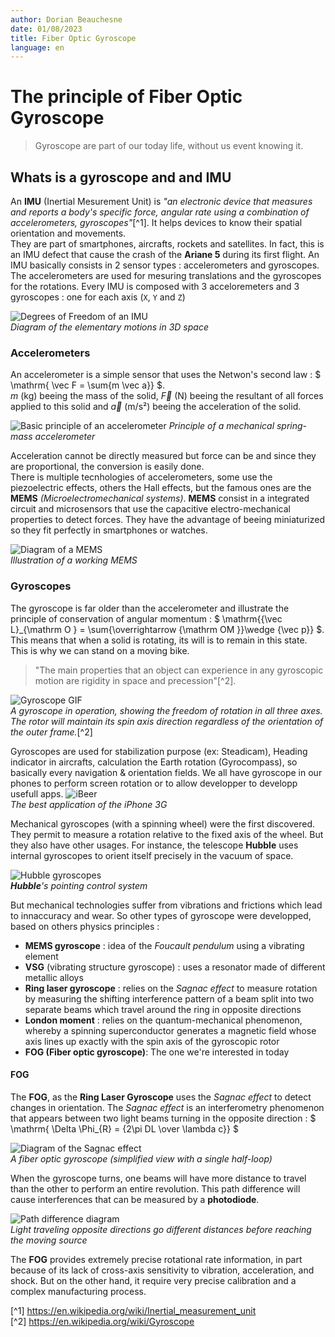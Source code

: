 ```yaml
---
author: Dorian Beauchesne
date: 01/08/2023
title: Fiber Optic Gyroscope
language: en
---
```


# The principle of Fiber Optic Gyroscope
> Gyroscope are part of our today life, without us event knowing it.

## Whats is a gyroscope and and IMU
An **IMU** (Inertial Mesurement Unit) is *"an electronic device that measures and reports a body's specific force, angular rate using a combination of accelerometers, gyroscopes"*[^1]. It helps devices to know their spatial orientation and movements.  
They are part of smartphones, aircrafts, rockets and satellites. In fact, this is an IMU defect that cause the crash of the **Ariane 5** during its first flight.
An IMU basically consists in 2 sensor types : accelerometers and gyroscopes. The accelerometers are used for mesuring translations and the gyroscopes for the rotations. 
Every IMU is composed with 3 acceloremeters and 3 gyroscopes : one for each axis (`X`, `Y` and `Z`)

![Degrees of Freedom of an IMU](https://miro.medium.com/v2/resize:fit:720/format:webp/0*bS8im7IxVmW4DK9o.jpg)  
*Diagram of the elementary motions in 3D space*

### Accelerometers
An accelerometer is a simple sensor that uses the Netwon's second law : $ \mathrm{ \vec F = \sum{m \vec a}} $.   
$m$ (kg) beeing the mass of the solid, $\vec F$ (N) beeing the resultant of all forces applied to this solid and $\vec a$ (m/s²) beeing the acceleration of the solid.  

![Basic principle of an accelerometer](https://www.vectornav.com/inertialprimer/support-library/imu_accel.jpg)
*Principle of a mechanical spring-mass accelerometer*

Acceleration cannot be directly measured but force can be and since they are proportional, the conversion is easily done.  
There is multiple tecnhologies of accelerometers, some use the piezoelectric effects, others the Hall effects, but the famous ones are the **MEMS** *(Microelectromechanical systems)*. **MEMS** consist in a integrated circuit and microsensors that use the capacitive electro-mechanical properties to detect forces. They have the advantage of beeing miniaturized so they fit perfectly in smartphones or watches.

![Diagram of a MEMS](https://www.siliconsensing.com/media/1450/gemini-gif.gif?width=500&height=400)  
*Illustration of a working MEMS*

### Gyroscopes
The gyroscope is far older than the accelerometer and illustrate the principle of conservation of angular momentum : $ \mathrm{{\vec L}_{\mathrm O } = \sum{\overrightarrow {\mathrm OM }}\wedge {\vec p}} $.   
This means that when a solid is rotating, its will is to remain in this state. This is why we can stand on a moving bike. 
> "The main properties that an object can experience in any gyroscopic motion are rigidity in space and precession"[^2]. 

![Gyroscope GIF](https://upload.wikimedia.org/wikipedia/commons/thumb/d/d5/Gyroscope_operation.gif/220px-Gyroscope_operation.gif)  
*A gyroscope in operation, showing the freedom of rotation in all three axes. The rotor will maintain its spin axis direction regardless of the orientation of the outer frame.*[^2]

Gyroscopes are used for stabilization purpose (ex: Steadicam), Heading indicator in aircrafts, calculation the Earth rotation (Gyrocompass), so basically every navigation & orientation fields. We all have gyroscope in our phones to perform screen rotation or to allow developper to developp usefull apps. 
![iBeer](https://img.phonandroid.com/2022/01/ibeer-app-iPhone.jpg)  
*The best application of the iPhone 3G*

Mechanical gyroscopes (with a spinning wheel) were the first discovered. They permit to measure a rotation relative to the fixed axis of the wheel. But they also have other usages. For instance, the telescope **Hubble** uses internal gyroscopes to orient itself precisely in the vacuum of space.  

![Hubble gyroscopes](https://i.insider.com/5bbbbad066fb3f10535e16b3?width=750&format=jpeg&auto=webp)  
***Hubble**'s pointing control system* 

But mechanical technologies suffer from vibrations and frictions which lead to innaccuracy and wear. So other types of gyroscope were developped, based on others physics principles : 
 - **MEMS gyroscope** : idea of the *Foucault pendulum* using a vibrating element
 - **VSG** (vibrating structure gyroscope) : uses a resonator made of different metallic alloys
 - **Ring laser gyroscope** : relies on the *Sagnac effect* to measure rotation by measuring the shifting interference pattern of a beam split into two separate beams which travel around the ring in opposite directions
 - **London moment** : relies on the quantum-mechanical phenomenon, whereby a spinning superconductor generates a magnetic field whose axis lines up exactly with the spin axis of the gyroscopic rotor
 - **FOG (Fiber optic gyroscope)**: The one we're interested in today

#### FOG
 The **FOG**, as the **Ring Laser Gyroscope** uses the *Sagnac effect* to detect changes in orientation. The *Sagnac effect* is an interferometry phenomenon that appears between two light beams turning in the opposite direction : $ \mathrm{ \Delta \Phi_{R} = {2\pi DL \over \lambda c}}  $ 

 ![Diagram of the Sagnac effect](https://www.researchgate.net/publication/333975780/figure/fig1/AS:773294076723200@1561379083122/A-fiber-optic-gyroscope-simplified-view-with-a-single-half-loop.png)  
 *A fiber optic gyroscope (simplified view with a single half-loop)*

When the gyroscope turns, one beams will have more distance to travel than the other to perform an entire revolution. This path difference will cause interferences that can be measured by a **photodiode**.

![Path difference diagram](https://upload.wikimedia.org/wikipedia/commons/thumb/e/e0/Sagnac_shift.svg/220px-Sagnac_shift.svg.png)  
*Light traveling opposite directions go different distances before reaching the moving source*

The **FOG** provides extremely precise rotational rate information, in part because of its lack of cross-axis sensitivity to vibration, acceleration, and shock. But on the other hand, it require very precise calibration and a complex manufacturing process. 



[^1] https://en.wikipedia.org/wiki/Inertial_measurement_unit  
[^2] https://en.wikipedia.org/wiki/Gyroscope  

